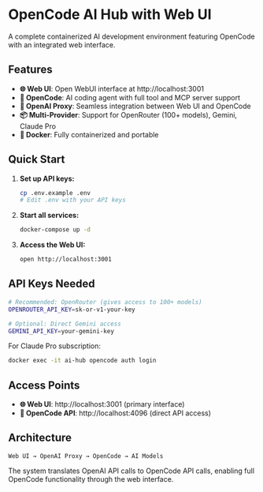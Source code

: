 # OpenCode AI Hub with Web UI

A complete containerized AI development environment featuring OpenCode with an integrated web interface.

## Features

- **🌐 Web UI**: Open WebUI interface at http://localhost:3001
- **🤖 OpenCode**: AI coding agent with full tool and MCP server support
- **🔌 OpenAI Proxy**: Seamless integration between Web UI and OpenCode
- **📦 Multi-Provider**: Support for OpenRouter (100+ models), Gemini, Claude Pro
- **🐳 Docker**: Fully containerized and portable

## Quick Start

1. **Set up API keys:**
   ```bash
   cp .env.example .env
   # Edit .env with your API keys
   ```

2. **Start all services:**
   ```bash
   docker-compose up -d
   ```

3. **Access the Web UI:**
   ```bash
   open http://localhost:3001
   ```

## API Keys Needed

```bash
# Recommended: OpenRouter (gives access to 100+ models)
OPENROUTER_API_KEY=sk-or-v1-your-key

# Optional: Direct Gemini access
GEMINI_API_KEY=your-gemini-key
```

For Claude Pro subscription:
```bash
docker exec -it ai-hub opencode auth login
```

## Access Points

- **🌐 Web UI**: http://localhost:3001 (primary interface)
- **🔌 OpenCode API**: http://localhost:4096 (direct API access)

## Architecture

```
Web UI → OpenAI Proxy → OpenCode → AI Models
```

The system translates OpenAI API calls to OpenCode API calls, enabling full OpenCode functionality through the web interface.